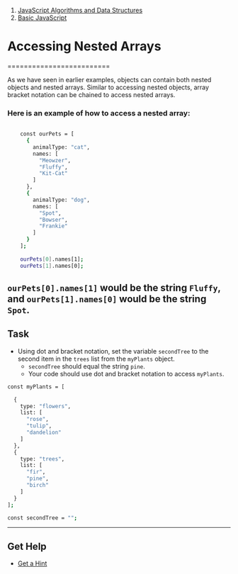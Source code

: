 1.  [JavaScript Algorithms and Data Structures](/learn/javascript-algorithms-and-data-structures)
2.  [Basic JavaScript](/learn/javascript-algorithms-and-data-structures/#basic-javascript)

# Accessing Nested Arrays
=========================

As we have seen in earlier examples, objects can contain both nested objects and nested arrays. 
Similar to accessing nested objects, array bracket notation can be chained to access nested arrays.

### Here is an example of how to access a nested array:

```bash

    const ourPets = [
      {
        animalType: "cat",
        names: [
          "Meowzer",
          "Fluffy",
          "Kit-Cat"
        ]
      },
      {
        animalType: "dog",
        names: [
          "Spot",
          "Bowser",
          "Frankie"
        ]
      }
    ];
    
    ourPets[0].names[1];
    ourPets[1].names[0];
```  
`ourPets[0].names[1]` would be the string `Fluffy`, and `ourPets[1].names[0]` would be the string `Spot`.
---

## Task

* Using dot and bracket notation, set the variable `secondTree` to the second item in the `trees` list from the `myPlants` object.
	* `secondTree` should equal the string `pine`.
	* Your code should use dot and bracket notation to access `myPlants`.

```bash
const myPlants = [

  {
    type: "flowers",
    list: [
      "rose",
      "tulip",
      "dandelion"
    ]
  },
  {
    type: "trees",
    list: [
      "fir",
      "pine",
      "birch"
    ]
  }
];

const secondTree = "";
```
---

## Get Help
*   [Get a Hint](https://forum.freecodecamp.org/t/16160)